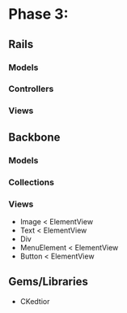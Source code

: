 # Phase 3:

## Rails
### Models

### Controllers

### Views

## Backbone
### Models

### Collections

### Views
  * Image < ElementView
  * Text < ElementView
  * Div
  * MenuElement < ElementView
  * Button < ElementView

## Gems/Libraries
  * CKedtior
